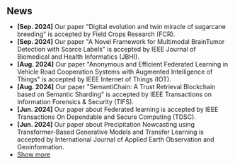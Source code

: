<h1 id="news"></h1>

<h2 style="margin: 60px 0px 10px;">News</h2>

<ul>
<li><strong>[Sep. 2024]</strong> Our paper "Digital evolution and twin miracle of sugarcane breeding"  is accepted by Field Crops Research (FCR). </li>
<li><strong>[Sep. 2024]</strong> Our paper "A Novel Framework for Multimodal BrainTumor Detection with Scarce Labels"  is accepted by IEEE Journal of Biomedical and Health Informatics (JBHI). </li>
<li><strong>[Aug. 2024]</strong> Our paper "Anonymous and Efficient Federated Learning in Vehicle Road Cooperation Systems with Augmented Intelligence of Things"  is accepted by IEEE Internet of Things (IOT). </li>
<li><strong>[Aug. 2024]</strong> Our paper "SemantiChain: A Trust Retrieval Blockchain based on Semantic Sharding"  is accepted by IEEE Transactions on Information Forensics & Security (TIFS). </li>
<li><strong>[Jun. 2024]</strong> Our paper about Federated learning is accepted by IEEE Transactions On Dependable and Secure Computing (TDSC). </li>
<li><strong>[Jun. 2024]</strong> Our paper about Precipitation Nowcasting using Transformer-Based Generative Models and Transfer Learning is accepted by International Journal of Applied Earth Observation and Geoinformation. </li>
  
<li> <a href="javascript:toggle_vis('newsmore')">Show more</a> </li>
<div id="newsmore" style="display:none"> 
  <li><strong>[Oct. 2023]</strong> No news yet. </li>
</div>

</ul>
